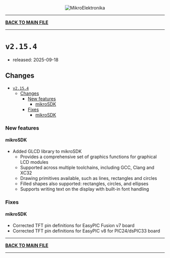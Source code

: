 <p align="center">
  <img src="http://www.mikroe.com/img/designs/beta/logo_small.png?raw=true" alt="MikroElektronika"/>
</p>

---

**[BACK TO MAIN FILE](../../changelog.md)**

---

# `v2.15.4`

+ released: 2025-09-18

## Changes

- [`v2.15.4`](#v2154)
  - [Changes](#changes)
    - [New features](#new-features)
      - [mikroSDK](#mikrosdk)
    - [Fixes](#fixes)
      - [mikroSDK](#mikrosdk-1)

### New features

#### mikroSDK

- Added GLCD library to mikroSDK
  - Provides a comprehensive set of graphics functions for graphical LCD modules
  - Supported across multiple toolchains, including GCC, Clang and XC32
  - Drawing primitives available, such as lines, rectangles and circles
  - Filled shapes also supported: rectangles, circles, and ellipses
  - Supports writing text on the display with built-in font handling

### Fixes

#### mikroSDK

- Corrected TFT pin definitions for EasyPIC Fusion v7 board
- Corrected TFT pin definitions for EasyPIC v8 for PIC24/dsPIC33 board

---

**[BACK TO MAIN FILE](../../changelog.md)**

---
